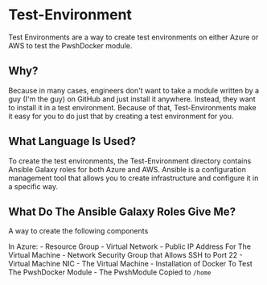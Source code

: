 # Test-Environment
Test Environments are a way to create test environments on either Azure or AWS to test the PwshDocker module.

## Why?
Because in many cases, engineers don't want to take a module written by a guy (I'm the guy) on GitHub and just install it anywhere. Instead, they want to install it in a test environment. Because of that, Test-Environments make it easy for you to do just that by creating a test environment for you.

## What Language Is Used?
To create the test environments, the Test-Environment directory contains Ansible Galaxy roles for both Azure and AWS. Ansible is a configuration management tool that allows you to create infrastructure and configure it in a specific way. 

## What Do The Ansible Galaxy Roles Give Me?
A way to create the following components

In Azure:
    - Resource Group
    - Virtual Network
    - Public IP Address For The Virtual Machine
    - Network Security Group that Allows SSH to Port 22
    - Virtual Machine NIC
    - The Virtual Machine
    - Installation of Docker To Test The PwshDocker Module
    - The PwshModule Copied to `/home`